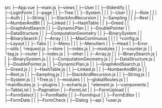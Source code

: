 src
├─App.vue
├─main.js
├─views
|   ├─User
|   |  ├─SIdentify
|   |  ├─LoginForm
|   ├─page
|   |  ├─Tree
|   |  ├─System
|   |  |   ├─User
|   |  |   ├─Role
|   |  |   ├─Auth
|   |  ├─String
|   |  ├─StackAndRecursion
|   |  ├─Sampling
|   |  ├─Rest
|   |  ├─NumberAndBit
|   |  ├─Linked
|   |  ├─HashTable
|   |  ├─Greed
|   |  ├─GraphAndSearch
|   |  ├─DynamicPlan
|   |  ├─DoublePointer
|   |  ├─DataStructure
|   |  ├─ComputationGeometry
|   |  ├─BinarySystem
|   |  ├─BinarySearch
|   |  ├─Array
|   |  |   ├─MaxContinuous
|   |  |   |       └config.js
|   ├─Layout
|   |   ├─Tabs
|   |   ├─Menu
|   |   |  ├─MenuItem
|   |   ├─Head
|   ├─Error
├─utils
|   └request.js
├─store
|   ├─index.js
|   ├─modules
|   |    ├─counter.js
|   |    └tag.js
├─router
|   ├─index.js
|   ├─other
|   |   ├─Array.js
|   |   ├─BinarySearch.js
|   |   ├─BinarySystem.js
|   |   ├─ComputationGeometry.js
|   |   ├─DataStructure.js
|   |   ├─DoublePointer.js
|   |   ├─DynamicPlan.js
|   |   ├─GraphAndSearch.js
|   |   ├─Greed.js
|   |   ├─HashTable.js
|   |   ├─Linked.js
|   |   ├─NumberAndBit.js
|   |   ├─Rest.js
|   |   ├─Sampling.js
|   |   ├─StackAndRecursion.js
|   |   ├─String.js
|   |   ├─System.js
|   |   └Tree.js
|   ├─modules
|   |    ├─globalRoutes.js
|   |    └mainRoutes.js
├─plugins
|    ├─echarts.js
|    └element.js
├─components
|     ├─TableList
|     ├─Pagination
|     ├─FormList
|     |    ├─FormUpload
|     |    ├─FormSelect
|     |    ├─FormRadio
|     |    ├─FormInput
|     |    ├─FormEditor
|     |    ├─FormDate
|     |    ├─FormCheck
|     ├─Dialog
├─api
|  └user.js